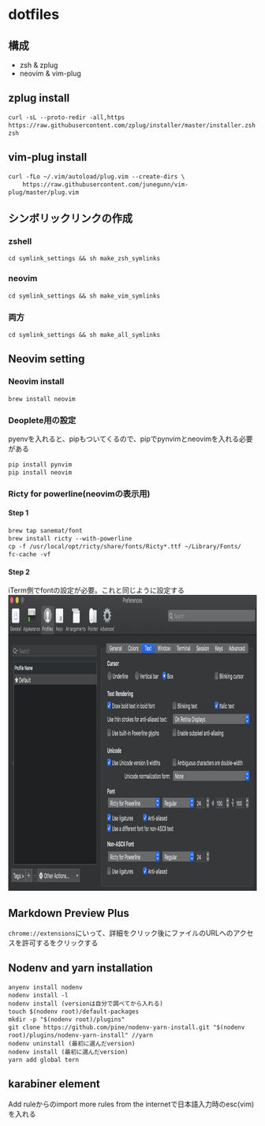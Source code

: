 # dotfiles
## 構成
- zsh & zplug
- neovim & vim-plug

## zplug install
```
curl -sL --proto-redir -all,https https://raw.githubusercontent.com/zplug/installer/master/installer.zsh| zsh
```

## vim-plug install
```
curl -fLo ~/.vim/autoload/plug.vim --create-dirs \
    https://raw.githubusercontent.com/junegunn/vim-plug/master/plug.vim
```

## シンボリックリンクの作成
### zshell
```
cd symlink_settings && sh make_zsh_symlinks
```

### neovim
```
cd symlink_settings && sh make_vim_symlinks
```

### 両方
```
cd symlink_settings && sh make_all_symlinks
```

## Neovim setting
### Neovim install
```
brew install neovim
```
### Deoplete用の設定
pyenvを入れると、pipもついてくるので、pipでpynvimとneovimを入れる必要がある
```
pip install pynvim
pip install neovim
```

### Ricty for powerline(neovimの表示用)
#### Step 1
```
brew tap sanemat/font
brew install ricty --with-powerline
cp -f /usr/local/opt/ricty/share/fonts/Ricty*.ttf ~/Library/Fonts/
fc-cache -vf
```

#### Step 2
iTerm側でfontの設定が必要。これと同じように設定する
<img src="./images/iterm_setting.png" height="600px">

## Markdown Preview Plus
`chrome://extensions`にいって、詳細をクリック後にファイルのURLへのアクセスを許可するをクリックする

## Nodenv and yarn installation
```
anyenv install nodenv
nodenv install -l
nodenv install (versionは自分で調べてから入れる)
touch $(nodenv root)/default-packages
mkdir -p "$(nodenv root)/plugins"
git clone https://github.com/pine/nodenv-yarn-install.git "$(nodenv root)/plugins/nodenv-yarn-install" //yarn
nodenv uninstall (最初に選んだversion)
nodenv install (最初に選んだversion)
yarn add global tern
```

## karabiner element
Add ruleからのimport more rules from the internetで日本語入力時のesc(vim)を入れる
